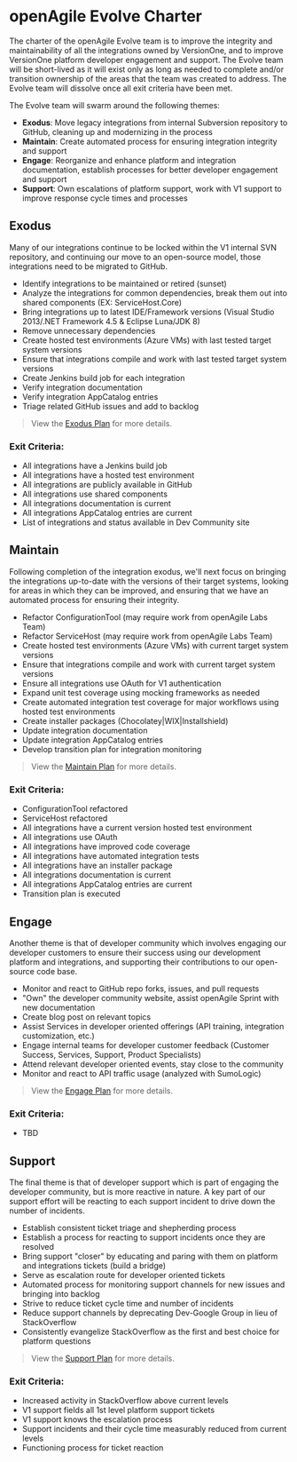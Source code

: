 # openAgile Evolve Charter

The charter of the openAgile Evolve team is to improve the integrity and maintainability of all the integrations owned by VersionOne, and to improve VersionOne platform developer engagement and support. The Evolve team will be short-lived as it will exist only as long as needed to complete and/or transition ownership of the areas that the team was created to address. The Evolve team will dissolve once all exit criteria have been met.

The Evolve team will swarm around the following themes:

* **Exodus**: Move legacy integrations from internal Subversion repository to GitHub, cleaning up and modernizing in the process
* **Maintain**: Create automated process for ensuring integration integrity and support
* **Engage**: Reorganize and enhance platform and integration documentation, establish processes for better developer engagement and support
* **Support**: Own escalations of platform support, work with V1 support to improve response cycle times and processes

## Exodus

Many of our integrations continue to be locked within the V1 internal SVN repository, and continuing our move to an open-source model, those integrations need to be migrated to GitHub.

* Identify integrations to be maintained or retired (sunset)
* Analyze the integrations for common dependencies, break them out into shared components (EX: ServiceHost.Core)
* Bring integrations up to latest IDE/Framework versions (Visual Studio 2013/.NET Framework 4.5 & Eclipse Luna/JDK 8)
* Remove unnecessary dependencies
* Create hosted test environments (Azure VMs) with last tested target system versions
* Ensure that integrations compile and work with last tested target system versions
* Create Jenkins build job for each integration
* Verify integration documentation
* Verify integration AppCatalog entries
* Triage related GitHub issues and add to backlog

> View the [Exodus Plan](Exodus.md) for more details.

### Exit Criteria:

* All integrations have a Jenkins build job
* All integrations have a hosted test environment
* All integrations are publicly available in GitHub
* All integrations use shared components
* All integrations documentation is current
* All integrations AppCatalog entries are current
* List of integrations and status available in Dev Community site

## Maintain

Following completion of the integration exodus, we'll next focus on bringing the integrations up-to-date with the versions of their target systems, looking for areas in which they can be improved, and ensuring that we have an automated process for ensuring their integrity.

* Refactor ConfigurationTool (may require work from openAgile Labs Team)
* Refactor ServiceHost (may require work from openAgile Labs Team)
* Create hosted test environments (Azure VMs) with current target system versions
* Ensure that integrations compile and work with current target system versions
* Ensure all integrations use OAuth for V1 authentication
* Expand unit test coverage using mocking frameworks as needed
* Create automated integration test coverage for major workflows using hosted test environments
* Create installer packages (Chocolatey|WIX|Installshield)
* Update integration documentation
* Update integration AppCatalog entries
* Develop transition plan for integration monitoring

> View the [Maintain Plan](Maintain.md) for more details.

### Exit Criteria:

* ConfigurationTool refactored
* ServiceHost refactored
* All integrations have a current version hosted test environment
* All integrations use OAuth
* All integrations have improved code coverage
* All integrations have automated integration tests
* All integrations have an installer package
* All integrations documentation is current
* All integrations AppCatalog entries are current
* Transition plan is executed

## Engage

Another theme is that of developer community which involves engaging our developer customers to ensure their success using our development platform and integrations, and supporting their contributions to our open-source code base.

* Monitor and react to GitHub repo forks, issues, and pull requests
* "Own" the developer community website, assist openAgile Sprint with new documentation
* Create blog post on relevant topics
* Assist Services in developer oriented offerings (API training, integration customization, etc.)
* Engage internal teams for developer customer feedback (Customer Success, Services, Support, Product Specialists)
* Attend relevant developer oriented events, stay close to the community
* Monitor and react to API traffic usage (analyzed with SumoLogic)

> View the [Engage Plan](Engage.md) for more details.

### Exit Criteria:

* TBD

## Support

The final theme is that of developer support which is part of engaging the developer community, but is more reactive in nature. A key part of our support effort will be reacting to each support incident to drive down the number of incidents.

* Establish consistent ticket triage and shepherding process
* Establish a process for reacting to support incidents once they are resolved
* Bring support "closer" by educating and paring with them on platform and integrations tickets (build a bridge) 
* Serve as escalation route for developer oriented tickets
* Automated process for monitoring support channels for new issues and bringing into backlog
* Strive to reduce ticket cycle time and number of incidents
* Reduce support channels by deprecating Dev-Google Group in lieu of StackOverflow
* Consistently evangelize StackOverflow as the first and best choice for platform questions

> View the [Support Plan](Support.md) for more details.

### Exit Criteria:

* Increased activity in StackOverflow above current levels
* V1 support fields all 1st level platform support tickets
* V1 support knows the escalation process
* Support incidents and their cycle time measurably reduced from current levels
* Functioning process for ticket reaction
